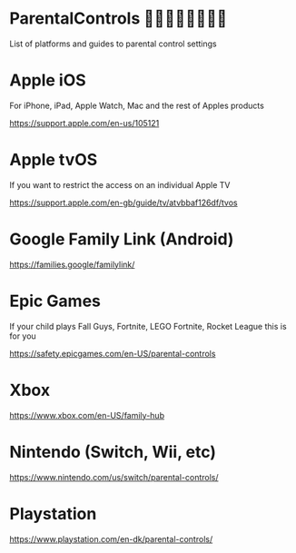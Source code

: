 # ParentalControls 👨🏿‍👩🏼‍👧🏽‍👦🏾
List of platforms and guides to parental control settings

# Apple iOS
For iPhone, iPad, Apple Watch, Mac and the rest of Apples products

https://support.apple.com/en-us/105121

# Apple tvOS
If you want to restrict the access on an individual Apple TV

https://support.apple.com/en-gb/guide/tv/atvbbaf126df/tvos

# Google Family Link (Android)

https://families.google/familylink/

# Epic Games
If your child plays Fall Guys, Fortnite, LEGO Fortnite, Rocket League this is for you

https://safety.epicgames.com/en-US/parental-controls

# Xbox
https://www.xbox.com/en-US/family-hub

# Nintendo (Switch, Wii, etc)
https://www.nintendo.com/us/switch/parental-controls/

# Playstation
https://www.playstation.com/en-dk/parental-controls/

